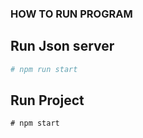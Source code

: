 ### HOW TO RUN PROGRAM
## Run Json server
```php 
# npm run start
```
## Run Project
```
# npm start
```
